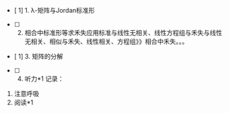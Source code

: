 - [ 1] 1. λ-矩阵与Jordan标准形
- [ ] 2. 相合中标准形等求禾失应用标准与线性无相关、线性方程组与禾失与线性无相关、相似与禾失、线性相关、方程组》》相合中禾失。。。
- [ 1] 3. 矩阵的分解
- [ ] 4. 听力*1
记录：
1. 注意呼吸
2. 阅读*1